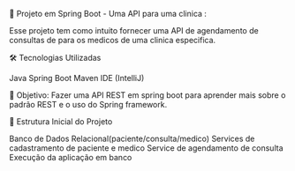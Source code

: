 🚀 Projeto em Spring Boot - Uma API para uma clinica :

Esse projeto tem como intuito fornecer uma API de agendamento de consultas de para os medicos de uma clinica especifica. 

🛠️ Tecnologias Utilizadas

Java
Spring Boot
Maven
IDE (IntelliJ)

🎯 Objetivo:
  Fazer uma API REST em spring boot para aprender mais sobre o padrão REST e o uso do Spring framework. 

📁 Estrutura Inicial do Projeto

Banco de Dados Relacional(paciente/consulta/medico)
Services de cadastramento de paciente e medico 
Service de agendamento de consulta
Execução da aplicação em banco
